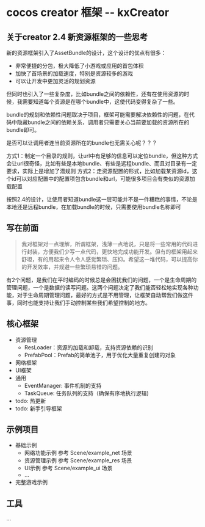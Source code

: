 
# cocos creator 框架 -- kxCreator

## 关于creator 2.4 新资源框架的一些思考

新的资源框架引入了AssetBundle的设计，这个设计的优点有很多：

* 非常便捷的分包，极大降低了小游戏或应用的首包体积
* 加快了首场景的加载速度，特别是资源较多的游戏
* 可以让开发中更加灵活的规划资源

但同时也引入了一些复杂度，比如bundle之间的依赖性，还有在使用资源的时候，我需要知道每个资源是在哪个bundle中，这使代码变得复杂了一些。

bundle的规划和依赖性问题取决于项目，框架可能需要解决依赖性的问题，在代码中隐藏bundle之间的依赖关系，调用者只需要关心当前要加载的资源所在的bundle即可。

是否可以让调用者连当前资源所在的bundle也无需关心呢？？？

方式1：制定一个目录的规则，让url中有足够的信息可以定位bundle，但这种方式会让url很奇怪，比如有些是本地bundle、有些是远程bundle、而且对目录有一定要求，实际上是增加了潜规则
方式2：走资源配置的形式，比如加载某资源id，这个id可以对应配置中的配置项包含bundle和url，可能很多项目会有类似的资源加载配置

按照2.4的设计，让使用者知道bundle这一层可能并不是一件糟糕的事情，不论是本地还是远程bundle，在加载bundle的时候，只需要使用bundle名称即可

## 写在前面

> 我对框架对一点理解，所谓框架，浅薄一点地说，只是将一些常用的代码进行封装，方便我们少写一点代码，更快地完成功能开发。但有的框架用起来舒坦，有的用起来令人令人感觉繁琐、压抑。希望这一堆代码，可以提高你的开发效率，并规避一些繁琐易错的问题。

有2个问题，是我们在平时编码的时候总是会困扰我们的问题，一个是生命周期的管理问题，一个是数据的读写问题。这两个问题决定了我们能否轻松地实现各种功能，对于生命周期管理问题，最好的方式是不用管理，让框架自动帮我们做这件事，同时也能支持让我们手动控制某些我们希望控制的地方。

## 核心框架

* 资源管理
  * ResLoader：资源的加载和卸载，支持资源依赖的识别
  * PrefabPool：Prefab的简单池子，用于优化大量重复创建的对象
* 网络框架
* UI框架
* 通用
  * EventManager: 事件机制的支持
  * TaskQueue: 任务队列的支持（确保有序地执行逻辑)
* todo: 热更新
* todo: 新手引导框架

## 示例项目

* 基础示例
  * 网络功能示例 参考 Scene/example_net 场景
  * 资源管理示例 参考 Scene/example_res 场景
  * UI示例 参考 Scene/example_ui 场景
  * ...
* 完整游戏示例

## 工具

...
